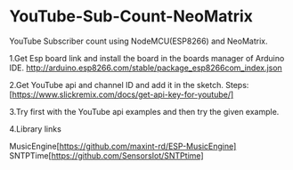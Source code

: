# YouTube-Sub-Count-NeoMatrix
YouTube Subscriber count using NodeMCU(ESP8266) and NeoMatrix.

1.Get Esp board link and install the board in the boards manager of Arduino IDE.
http://arduino.esp8266.com/stable/package_esp8266com_index.json

2.Get YouTube api and channel ID and add it in the sketch.
Steps:[https://www.slickremix.com/docs/get-api-key-for-youtube/]

3.Try first with the YouTube api examples and then try the given example.

4.Library links

MusicEngine[https://github.com/maxint-rd/ESP-MusicEngine]
SNTPTime[https://github.com/SensorsIot/SNTPtime]


